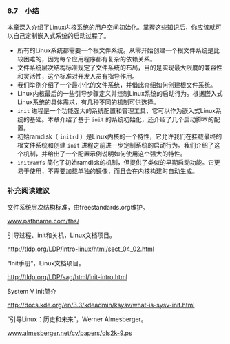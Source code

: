 ### 6.7　小结

本章深入介绍了Linux内核系统的用户空间初始化。掌握这些知识后，你应该就可以自己定制嵌入式系统的启动过程了。

+ 所有的Linux系统都需要一个根文件系统。从零开始创建一个根文件系统是比较困难的，因为每个应用程序都有复杂的依赖关系。
+ 文件系统层次结构标准规定了文件系统的布局，目的是实现最大限度的兼容性和灵活性，这个标准对开发人员有指导作用。
+ 我们举例介绍了一个最小化的文件系统，并借此介绍如何创建根文件系统。
+ Linux内核最后的一些引导步骤定义并控制Linux系统的启动行为。根据嵌入式Linux系统的具体需求，有几种不同的机制可供选择。
+ `init` 进程是一个功能强大的系统配置和管理工具，它可以作为嵌入式Linux系统的基础。本章介绍了基于 `init` 的系统初始化，还介绍了几个启动脚本的配置。
+ 初始ramdisk（ `initrd` ）是Linux内核的一个特性，它允许我们在挂载最终的根文件系统和创建 `init` 进程之前进一步定制系统的启动行为。我们介绍了这个机制，并给出了一个配置示例说明如何使用这个强大的特性。
+ `initramfs` 简化了初始ramdisk的机制，但提供了类似的早期启动功能。它更易于使用，不需要加载单独的镜像，而且会在内核构建时自动生成。

### 补充阅读建议

文件系统层次结构标准，由freestandards.org维护。

<a class="my_markdown" href="['http://www.pathname.com/fhs/']">www.pathname.com/fhs/</a>



引导过程、init和关机，Linux文档项目。

http://tldp.org/LDP/intro-linux/html/sect_04_02.html



“Init手册”，Linux文档项目。

http://tldp.org/LDP/sag/html/init-intro.html



System V init简介

http://docs.kde.org/en/3.3/kdeadmin/ksysv/what-is-sysv-init.html



“引导Linux：历史和未来”，Werner Almesberger。

<a class="my_markdown" href="['http://www.almesberger.net/cv/papers/ols2k-9.ps']">www.almesberger.net/cv/papers/ols2k-9.ps</a>



